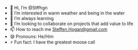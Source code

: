 - 👋 Hi, I’m @Stffhgn
- 👀 I’m interested in warm weather and being in the water
- 🌱 I’m always learning
- 💞️ I’m looking to collaborate on projects that add value to life
- 📫 How to reach me Steffen.Hogan@gmail.com
- 😄 Pronouns: He/Him
- ⚡ Fun fact: I have the greatest moose call

<!---
Stffhgn/Stffhgn is a ✨ special ✨ repository because its `README.md` (this file) appears on your GitHub profile.
You can click the Preview link to take a look at your changes.
--->
